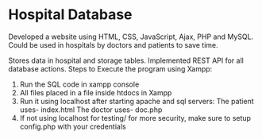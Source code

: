 # Hospital Database
Developed a website using HTML, CSS, JavaScript, Ajax, PHP and MySQL. Could be used in hospitals by doctors and patients to save time.

Stores data in hospital and storage tables.
Implemented REST API for all database actions.
Steps to Execute the program using Xampp:
1. Run the SQL code in xampp console
2. All files placed in a file inside htdocs in Xampp
3. Run it using localhost after starting apache and sql servers:
  The patient uses- index.html
  The doctor uses- doc.php
4. If not using localhost for testing/ for more security, make sure to setup config.php with your credentials
